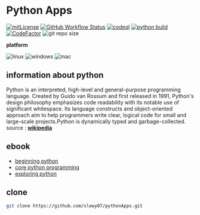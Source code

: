 # Python Apps

[![mitLicense](https://img.shields.io/apm/l/vim-mode?color=green&label=license&logo=pencil&style=for-the-badge)](https://github.com/slowy07/pythonApps/blob/main/LICENSE)
[![GitHub Workflow Status](https://img.shields.io/github/workflow/status/slowy07/pythonApps/CI?label=Build&logo=github&style=for-the-badge)](https://github.com/slowy07/pythonApps/actions?query=workflow%3ACI)
[![codeql](https://img.shields.io/github/workflow/status/slowy07/pythonApps/CodeQL?label=Code%20QL&style=for-the-badge)](https://github.com/slowy07/pythonApps/actions/workflows/codeql-analysis.yml)
[![python build](https://img.shields.io/github/workflow/status/slowy07/pythonApps/Python%20application?label=python&logo=python&logoColor=white&style=for-the-badge)](https://github.com/slowy07/pythonApps/actions?query=workflow%3A%22Continuous+Integration%22)
[![CodeFactor](https://www.codefactor.io/repository/github/slowy07/pythonapps/badge?style=for-the-badge)](https://www.codefactor.io/repository/github/slowy07/pythonapps)
![git repo size](https://img.shields.io/github/repo-size/slowy07/pythonApps?style=for-the-badge)

**platform**

![linux](https://img.shields.io/badge/Linux-2c3e50?style=for-the-badge&logo=linux&logoColor=white)
![windows](https://img.shields.io/badge/Windows-003399?style=for-the-badge&logo=windows&logoColor=white)
![mac](https://img.shields.io/badge/Mac_OS-bdc3c7?style=for-the-badge&logo=apple&logoColor=black)

## information about python

Python is an interpreted, high-level and general-purpose programming language. Created by Guido van Rossum and first released in 1991, Python's design philosophy emphasizes code readability with its notable use of significant whitespace. Its language constructs and object-oriented approach aim to help programmers write clear, logical code for small and large-scale projects.Python is dynamically typed and garbage-collected.
source : [**wikipedia**](<https://en.wikipedia.org/wiki/Python_(programming_language)>)

## ebook
- [beginning python](https://theswissbay.ch/pdf/Gentoomen%20Library/Programming/Python/Beginning%20Python.pdf)
- [core python programming](https://theswissbay.ch/pdf/Gentoomen%20Library/Programming/Python/Core%20Python%20Programming.pdf)
- [exploring python](https://theswissbay.ch/pdf/Gentoomen%20Library/Programming/Python/Exploring%20Python%20%282009%29.pdf)

## clone

```bash
git clone https://github.com/slowy07/pythonApps.git
```
